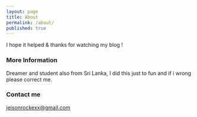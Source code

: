 ```yaml
---
layout: page
title: About
permalink: /about/
published: true
---
```


I hope it helped & thanks for watching my blog !

### More Information

Dreamer and student also from Sri Lanka, I did this just to fun and if i wrong please correct me.


### Contact me

[jeisonrockexx@gmail.com](mailto:jeisonrockexx@gmail.com)
